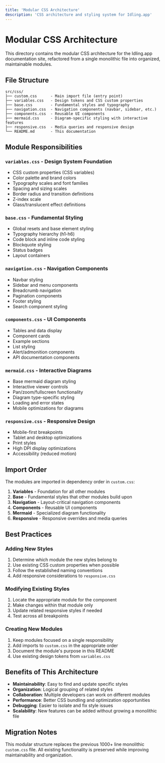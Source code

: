 ```yaml
---
title: 'Modular CSS Architecture'
description: 'CSS architecture and styling system for Idling.app'
---
```


# Modular CSS Architecture

This directory contains the modular CSS architecture for the Idling.app documentation site, refactored from a single monolithic file into organized, maintainable modules.

## File Structure

```
src/css/
├── custom.css      - Main import file (entry point)
├── variables.css   - Design tokens and CSS custom properties
├── base.css        - Fundamental styles and typography
├── navigation.css  - Navigation components (navbar, sidebar, etc.)
├── components.css  - Reusable UI components
├── mermaid.css     - Diagram-specific styling with interactive features
├── responsive.css  - Media queries and responsive design
└── README.md       - This documentation
```

## Module Responsibilities

### `variables.css` - Design System Foundation

- CSS custom properties (CSS variables)
- Color palette and brand colors
- Typography scales and font families
- Spacing and sizing scales
- Border radius and transition definitions
- Z-index scale
- Glass/translucent effect definitions

### `base.css` - Fundamental Styling

- Global resets and base element styling
- Typography hierarchy (h1-h6)
- Code block and inline code styling
- Blockquote styling
- Status badges
- Layout containers

### `navigation.css` - Navigation Components

- Navbar styling
- Sidebar and menu components
- Breadcrumb navigation
- Pagination components
- Footer styling
- Search component styling

### `components.css` - UI Components

- Tables and data display
- Component cards
- Example sections
- List styling
- Alert/admonition components
- API documentation components

### `mermaid.css` - Interactive Diagrams

- Base mermaid diagram styling
- Interactive viewer controls
- Pan/zoom/fullscreen functionality
- Diagram type-specific styling
- Loading and error states
- Mobile optimizations for diagrams

### `responsive.css` - Responsive Design

- Mobile-first breakpoints
- Tablet and desktop optimizations
- Print styles
- High DPI display optimizations
- Accessibility (reduced motion)

## Import Order

The modules are imported in dependency order in `custom.css`:

1. **Variables** - Foundation for all other modules
2. **Base** - Fundamental styles that other modules build upon
3. **Navigation** - Layout-critical navigation components
4. **Components** - Reusable UI components
5. **Mermaid** - Specialized diagram functionality
6. **Responsive** - Responsive overrides and media queries

## Best Practices

### Adding New Styles

1. Determine which module the new styles belong to
2. Use existing CSS custom properties when possible
3. Follow the established naming conventions
4. Add responsive considerations to `responsive.css`

### Modifying Existing Styles

1. Locate the appropriate module for the component
2. Make changes within that module only
3. Update related responsive styles if needed
4. Test across all breakpoints

### Creating New Modules

1. Keep modules focused on a single responsibility
2. Add imports to `custom.css` in the appropriate order
3. Document the module's purpose in this README
4. Use existing design tokens from `variables.css`

## Benefits of This Architecture

- **Maintainability**: Easy to find and update specific styles
- **Organization**: Logical grouping of related styles
- **Collaboration**: Multiple developers can work on different modules
- **Performance**: Better CSS bundling and optimization opportunities
- **Debugging**: Easier to isolate and fix style issues
- **Scalability**: New features can be added without growing a monolithic file

## Migration Notes

This modular structure replaces the previous 1000+ line monolithic `custom.css` file. All existing functionality is preserved while improving maintainability and organization.
